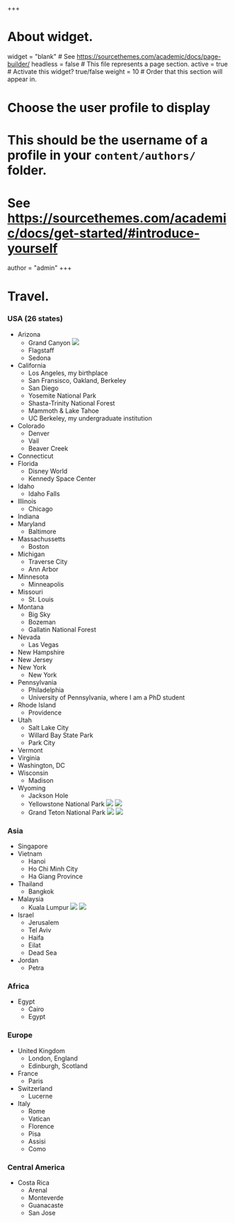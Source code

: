 +++
# About widget.
widget = "blank"  # See https://sourcethemes.com/academic/docs/page-builder/
headless = false  # This file represents a page section.
active = true  # Activate this widget? true/false
weight = 10  # Order that this section will appear in.

# Choose the user profile to display
# This should be the username of a profile in your `content/authors/` folder.
# See https://sourcethemes.com/academic/docs/get-started/#introduce-yourself
author = "admin"
+++

# Travel.

### USA (26 states)

* Arizona
    - Grand Canyon
    ![](/img/GrandCanyon1.jpg)
    - Flagstaff
    - Sedona
* California
    - Los Angeles, my birthplace
    - San Fransisco, Oakland, Berkeley
    - San Diego
    - Yosemite National Park
    - Shasta-Trinity National Forest
    - Mammoth & Lake Tahoe
    - UC Berkeley, my undergraduate institution
* Colorado
    - Denver
    - Vail
    - Beaver Creek
* Connecticut
* Florida
    - Disney World
    - Kennedy Space Center
* Idaho
    - Idaho Falls
* Illinois
    - Chicago
* Indiana
* Maryland
    - Baltimore
* Massachussetts
    - Boston
* Michigan
    - Traverse City
    - Ann Arbor
* Minnesota
    - Minneapolis
* Missouri
    - St. Louis
* Montana
    - Big Sky
    - Bozeman
    - Gallatin National Forest
* Nevada
    - Las Vegas
* New Hampshire
* New Jersey
* New York
    - New York
* Pennsylvania
   - Philadelphia
   - University of Pennsylvania, where I am a PhD student
* Rhode Island
    - Providence
* Utah
    - Salt Lake City
    - Willard Bay State Park
    - Park City
* Vermont
* Virginia
* Washington, DC
* Wisconsin
    - Madison
* Wyoming
    - Jackson Hole
    - Yellowstone National Park
    ![](/img/Yellowstone1.jpg)
    ![](/img/Yellowstone2.jpg)
    - Grand Teton National Park
    ![](/img/Teton1.jpg)
    ![](/img/Teton2.jpg)

### Asia

* Singapore
* Vietnam
    - Hanoi
    - Ho Chi Minh City
    - Ha Giang Province
* Thailand
    - Bangkok
* Malaysia
    - Kuala Lumpur
    ![](/img/KL1.jpg)
    ![](/img/KL2.jpg)
* Israel
    - Jerusalem
    - Tel Aviv
    - Haifa
    - Eilat
    - Dead Sea
* Jordan
    - Petra

### Africa

* Egypt
    - Cairo
    - Egypt

### Europe

* United Kingdom
    - London, England
    - Edinburgh, Scotland
* France
    - Paris
* Switzerland
    - Lucerne
* Italy
    - Rome
    - Vatican
    - Florence
    - Pisa
    - Assisi
    - Como

### Central America

* Costa Rica
    - Arenal
    - Monteverde
    - Guanacaste
    - San Jose





